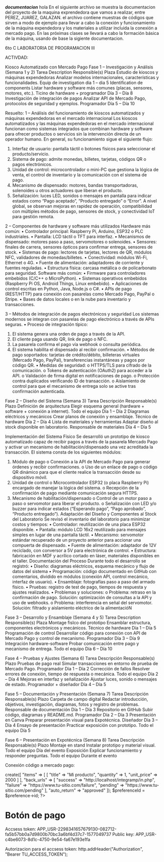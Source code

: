 ***documentacion***
hola
En el siguiente archivo se muestra la documentacion del proyecto de la maquina exprendedora que vamos a realizar, entre PEREZ, JUAREZ, GALAZAN.
el archivo contiene muestras de códigos que sirven a modo de ejemplo para llevar a cabo la conexión y funcionamiento de la máquina expendedora y los materiales a utilizar incluida la conexión a mercado pago.
En las próximas clases se llevará a cabo la formación básica de la máquina, usando de base la sigiente documentacion.

6to C
LABORATORIA DE PROGRAMACION III

ACTIVDAD:

Kiosco Automatizado con Mercado Pago
Fase 1 – Investigación y Análisis (Semana 1 y 2)
Tarea	Description	Responsible(s)	Plaza
Estudio de kioscos y máquinas expendedoras	Analizar modelos internacionales, características y funcionalidades.	Equip de investigation	dia 1 – dia 5
Identification de components	Listar hardware y software más comunes (placas, sensores, motores, etc.).	Ticino de hardware + programador	Día 3 – Día 8
Investigación de integración de pagos	Analizar API de Mercado Pago, protocolos de seguridad y ejemplos.	Programador	Día 5 – Día 10

Resuelto:
1 – Análisis del funcionamiento de kioscos automatizados y máquinas expendedoras en el mercado internacional
Los kioscos automatizados y las máquinas expendedoras en el mercado internacional funcionan como sistemas integrados que combinan hardware y software para ofrecer productos o servicios sin la intervención directa de un operador humano.
En general, su funcionamiento sigue el siguiente flujo:
1.	Interfaz de usuario: pantalla táctil o botones físicos para seleccionar el producto/servicio.
2.	Sistema de pago: admite monedas, billetes, tarjetas, códigos QR o pagos electrónicos.
3.	Unidad de control: microcontrolador o mini-PC que gestiona la lógica de venta, el control de inventario y la comunicación con el sistema de pago.
4.	Mecanismo de dispensado: motores, bandas transportadoras, solenoides u otros actuadores que liberan el producto.
5.	Señalización: luces LED, sonidos o mensajes en pantalla para indicar estados como “Pago aceptado”, “Producto entregado” o “Error”.
A nivel global, se observan mejoras en rapidez de operación, compatibilidad con múltiples métodos de pago, sensores de stock, y conectividad IoT para gestión remota.

2 – Componentes de hardware y software más utilizados
Hardware más común:
•	Controlador principal: Raspberry Pi, Arduino, ESP32 o PLC industriales.
•	Pantalla: LCD táctil o TFT para interfaz.
•	Mecanismos de dispensado: motores paso a paso, servomotores o solenoides.
•	Sensores: finales de carrera, sensores ópticos para confirmar entrega, sensores de stock.
•	Sistemas de pago: lectores de tarjetas, lectores de QR, módulos NFC, validadores de monedas/billetes.
•	Conectividad: módulos Wi-Fi, Ethernet o 4G.
•	Fuente de alimentación: adaptadores de corriente y fuentes reguladas.
•	Estructura física: carcasa metálica o de policarbonato para seguridad.
Software más común:
•	Firmware para controladores embebidos (C/C++ o MicroPython).
•	Sistemas operativos embebidos (Raspberry Pi OS, Android Things, Linux embebido).
•	Aplicaciones de control escritas en Python, Java, Node.js o C#.
•	APIs de pago (REST/HTTP) para conexión con pasarelas como Mercado Pago, PayPal o Stripe.
•	Bases de datos locales o en la nube para inventario y transacciones.

3 – Métodos de integración de pagos electrónicos y seguridad
Los sistemas modernos se integran con pasarelas de pago electrónico a través de APIs seguras.
•	Proceso de integración típico:
1.	El sistema genera una orden de pago a través de la API.
2.	El cliente paga usando QR, link de pago o NFC.
3.	La pasarela confirma el pago vía webhook o consulta periódica.
4.	El sistema habilita el dispensado al recibir confirmación.
•	Métodos de pago soportados: tarjetas de crédito/débito, billeteras virtuales (Mercado Pago, PayPal), transferencias instantáneas y pagos por código QR.
•	Medidas de seguridad:
o	HTTPS/TLS para cifrado de la comunicación.
o	Tokens de autenticación (OAuth2) para acceder a la API.
o	Validación de firma digital en notificaciones de pago.
o	Protección contra duplicados verificando ID de transacción.
o	Aislamiento de control para que el mecanismo de entrega solo se active tras confirmación autenticada.

Fase 2 – Diseño del Sistema (Semana 3)
Tarea	Descripción	Responsable(s)	Plazo
Definición de arquitectura	Elegir esquema general (hardware + software + conexión a internet).	Todo el equipo	Día 1 – Día 2
Diagramas eléctricos y mecánicos	Crear planos de conexión y ensamblaje.	Técnico de hardware	Día 2 – Día 4
Lista de materiales y herramientas	Adaptar diseño al stock disponible en laboratorio.	Responsable de materiales	Día 4 – Día 5

Implementación del Sistema Físico
Se desarrolló un prototipo de kiosco automatizado capaz de recibir pagos a través de la pasarela Mercado Pago y activar un mecanismo de habilitación/dispensado una vez acreditada la transacción.
El sistema consta de los siguientes módulos:
1.	Módulo de pago
o	Conexión a la API de Mercado Pago para generar órdenes y recibir confirmaciones.
o	Uso de un enlace de pago o código QR dinámico para que el cliente realice la transacción desde su dispositivo móvil.
2.	Unidad de control
o	Microcontrolador ESP32 (o placa Raspberry Pi) encargado de manejar la lógica del sistema.
o	Recepción de la confirmación de pago mediante comunicación segura HTTPS.
3.	Mecanismo de habilitación/dispensado
o	Control de un motor paso a paso o servomotor para liberar el producto.
o	Señalización con LED y/o buzzer para indicar estados (“Esperando pago”, “Pago aprobado”, “Producto entregado”).
Adaptación del Diseño y Componentes al Stock del Laboratorio
Se revisó el inventario del laboratorio para minimizar costos y tiempos:
•	Controlador: reutilización de una placa ESP32 disponible.
•	Pantalla: módulo LCD 16x2 reutilizado para mensajes simples en lugar de una pantalla táctil.
•	Mecanismo: servomotor estándar recuperado de un proyecto anterior para accionar una compuerta de dispensado.
•	Fuente de alimentación: adaptador de 12V reciclado, con conversor a 5V para electrónica de control.
•	Estructura: fabricación en MDF y acrílico cortado en láser, materiales disponibles en el taller.
Documentación del Proceso
Durante todo el desarrollo se registró:
•	Diseño: diagramas eléctricos, esquema mecánico y flujo de datos del sistema
•	Programación: código documentado en GitHub con comentarios, dividido en módulos (conexión API, control mecánico, interfaz de usuario).
•	Ensamblaje: fotografías paso a paso del armado físico.
•	Pruebas: registro de test de pago, tiempos de respuesta y ajustes realizados.
•	Problemas y soluciones:
o	Problema: retraso en la confirmación de pago.
Solución: optimización de consultas a la API y uso de webhooks.
o	Problema: interferencia en señal del servomotor.
Solución: filtrado y aislamiento eléctrico de la alimentacióN



Fase 3 – Desarrollo y Ensamblaje (Semana 4 y 5)
Tarea	Description	Responsible(s)	Plaza
Montage fisIco del prototipo	Ensamblar estructura, componentes electrónicos y mecánicos.	Técnico de hardware	Día 1 – Día 5
Programación de control	Desarrollar código para conexión con API de Mercado Pago y control de mecanismo.	Programador	Día 3 – Día 9
Integración hardware-software	Probar comunicación entre pago y mecanismo de entrega.	Todo el equipo	Día 6 – Día 10

Fase 4 – Pruebas y Ajustes (Semana 6)
Tarea	Descripción	Responsable(s)	Plazo
Pruebas de pago real	Simular transacciones en entorno de prueba de Mercado Pago.	Programador	Día 1 – Día 2
Corrección de fallos	Resolver errores de conexión, tiempo de respuesta o mecánica.	Todo el equipo	Día 2 – Día 4
Mejoras en interfaz y señalización	Ajustar luces, sonido o mensajes de estado.	Programador + diseñador	Día 4 – Día 5

Fase 5 – Documentación y Presentación (Semana 7)
Tarea	Descripción	Responsable(s)	Plazo
Carpeta de campo digital	Redactar introducción, objetivos, investigación, diagramas, fotos y registro de problemas.	Responsable de documentación	Día 1 – Día 3
Repositorio en GitHub	Subir código, diagramas y README.md.	Programador	Día 2 – Día 3
Presentación en Canva	Preparar presentación visual para Expotécnica.	Diseñador	Día 3 – Día 4
Ensayo de presentación	Practicar exposición con prototipo.	Todo el equipo	Día 5

Fase 6 – Presentación en Expotécnica (Semana 8)
Tarea	Descripción	Responsable(s)	Plazo
Montaje en stand	Instalar prototipo y material visual.	Todo el equipo	Día del evento
Exposición	Explicar funcionamiento y responder preguntas.	Todo el equipo	Durante el evento

Conexión código a mercado pago:

<?php
require __DIR__ . '/vendor/autoload.php';

use MercadoPago\MercadoPagoConfig;
use MercadoPago\Client\Preference\PreferenceClient;

// Configura tus credenciales
MercadoPagoConfig::setAccessToken('APP_USR-8733978112569923-062512-93f26bd550a0cc81991b50b51fd786fc-1577049737');

// Crea una preferencia
$client = new PreferenceClient();
$preference = $client->create([
    "items" => [
        [
            "title" => "Mi producto",
            "quantity" => 1,
            "unit_price" => 2000
        ]
    ],
    "back_urls" => [
        "success" => "http://localhost/integramp/in.php",
        "failure" => "https://www.tu-sitio.com/failure",
        "pending" => "https://www.tu-sitio.com/pending"
    ],
    "auto_return" => "approved"
]);

$preferenceId = $preference->id;
?>

<!DOCTYPE html>
<html>
<head>
  <title>Mi Integración con Checkout Pro</title>
</head>
<body>

  <h1>Botón de pago</h1>
  <div id="walletBrick_container"></div>

  <!-- SDK de Mercado Pago -->
  <script src="https://sdk.mercadopago.com/js/v2"></script>
  <script>
    const mp = new MercadoPago('APP_USR-d0d1b2d6-a42c-4504-8218-b2b052391fbb');

    const renderWalletBrick = async (bricksBuilder) => {
      await bricksBuilder.create("wallet", "walletBrick_container", {
        initialization: {
          preferenceId: "<?php echo $preferenceId; ?>",
        }
      });
    };

    const bricksBuilder = mp.bricks();
    renderWalletBrick(bricksBuilder);
  </script>

</body>
</html>
Accsess token: APP_USR-2298341657679130-082712-fa5b57bb0a7d9800b70bc3a6bf4d37c7-1577049737
Public key: APP_USR-c4be6073-8d1c-4750-9e54-fa67e193e1fa

Autorizacion para el accsess token: http.addHeader("Authorization", "Bearer TU_ACCESS_TOKEN");

